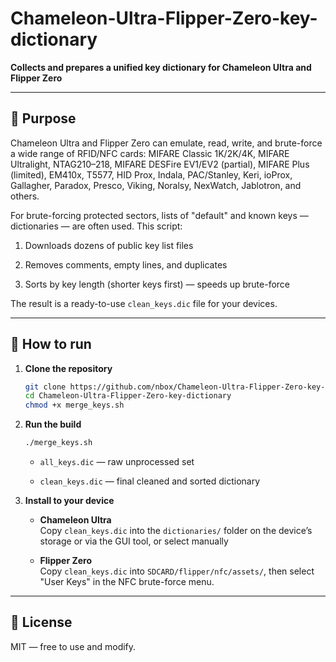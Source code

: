 # Chameleon-Ultra-Flipper-Zero-key-dictionary


**Collects and prepares a unified key dictionary for Chameleon Ultra and Flipper Zero**

---

## 📌 Purpose

Chameleon Ultra and Flipper Zero can emulate, read, write, and brute-force a wide range of RFID/NFC cards: MIFARE Classic 1K/2K/4K, MIFARE Ultralight, NTAG210–218, MIFARE DESFire EV1/EV2 (partial), MIFARE Plus (limited), EM410x, T5577, HID Prox, Indala, PAC/Stanley, Keri, ioProx, Gallagher, Paradox, Presco, Viking, Noralsy, NexWatch, Jablotron, and others.

For brute-forcing protected sectors, lists of "default" and known keys — dictionaries — are often used. This script:

1. Downloads dozens of public key list files
    
2. Removes comments, empty lines, and duplicates
    
3. Sorts by key length (shorter keys first) — speeds up brute-force
    

The result is a ready-to-use `clean_keys.dic` file for your devices.

---

## 🚀 How to run

1. **Clone the repository**
    
    ```bash
    git clone https://github.com/nbox/Chameleon-Ultra-Flipper-Zero-key-dictionary.git
    cd Chameleon-Ultra-Flipper-Zero-key-dictionary
    chmod +x merge_keys.sh
    ```
    
2. **Run the build**
    
    ```bash
    ./merge_keys.sh
    ```
    
    - `all_keys.dic` — raw unprocessed set
        
    - `clean_keys.dic` — final cleaned and sorted dictionary
        
3. **Install to your device**
    
    - **Chameleon Ultra**  
        Copy `clean_keys.dic` into the `dictionaries/` folder on the device’s storage or via the GUI tool, or select manually
        
    - **Flipper Zero**  
        Copy `clean_keys.dic` into `SDCARD/flipper/nfc/assets/`, then select "User Keys" in the NFC brute-force menu.
        

---

## 📄 License

MIT — free to use and modify.
